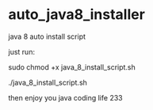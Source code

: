 # auto_java8_installer
java 8 auto install script

just run:


sudo chmod +x java_8_install_script.sh


./java_8_install_script.sh

then enjoy you java coding life 233
